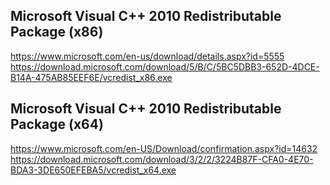 ## Microsoft Visual C++ 2010 Redistributable Package (x86)
https://www.microsoft.com/en-us/download/details.aspx?id=5555
https://download.microsoft.com/download/5/B/C/5BC5DBB3-652D-4DCE-B14A-475AB85EEF6E/vcredist_x86.exe
## Microsoft Visual C++ 2010 Redistributable Package (x64)
https://www.microsoft.com/en-US/Download/confirmation.aspx?id=14632
https://download.microsoft.com/download/3/2/2/3224B87F-CFA0-4E70-BDA3-3DE650EFEBA5/vcredist_x64.exe
